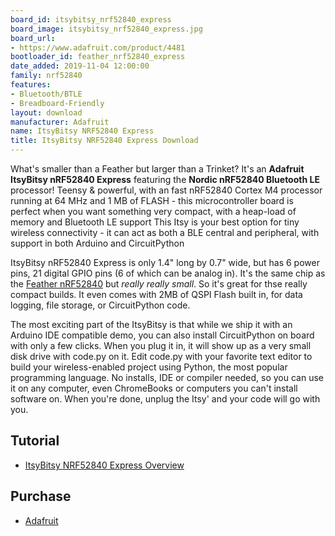 ```yaml
---
board_id: itsybitsy_nrf52840_express
board_image: itsybitsy_nrf52840_express.jpg
board_url:
- https://www.adafruit.com/product/4481
bootloader_id: feather_nrf52840_express
date_added: 2019-11-04 12:00:00
family: nrf52840
features:
- Bluetooth/BTLE
- Breadboard-Friendly
layout: download
manufacturer: Adafruit
name: ItsyBitsy NRF52840 Express
title: ItsyBitsy NRF52840 Express Download
---
```


What's smaller than a Feather but larger than a Trinket? It's an **Adafruit ItsyBitsy nRF52840 Express** featuring the **Nordic nRF52840 Bluetooth LE** processor! Teensy & powerful, with an fast nRF52840 Cortex M4 processor running at 64 MHz and 1 MB of FLASH - this microcontroller board is perfect when you want something very compact, with a heap-load of memory and Bluetooth LE support This Itsy is your best option for tiny wireless connectivity - it can act as both a BLE central and peripheral, with support in both Arduino and CircuitPython

ItsyBitsy nRF52840 Express is only 1.4" long by 0.7" wide, but has 6 power pins, 21 digital GPIO pins (6 of which can be analog in). It's the same chip as the [Feather nRF52840](https://www.adafruit.com/product/4062) but _really really small_. So it's great for thse really compact builds. It even comes with 2MB of QSPI Flash built in, for data logging, file storage, or CircuitPython code.

The most exciting part of the ItsyBitsy is that while we ship it with an Arduino IDE compatible demo, you can also install CircuitPython on board with only a few clicks. When you plug it in, it will show up as a very small disk drive with code.py on it. Edit code.py with your favorite text editor to build your wireless-enabled project using Python, the most popular programming language. No installs, IDE or compiler needed, so you can use it on any computer, even ChromeBooks or computers you can't install software on. When you're done, unplug the Itsy' and your code will go with you.

## Tutorial

- [ItsyBitsy NRF52840 Express Overview](https://learn.adafruit.com/adafruit-itsybitsy-nrf52840-express)

## Purchase

* [Adafruit](https://www.adafruit.com/product/4481)
